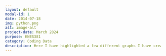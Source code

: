 ```yaml
---
layout: default
modal-id: 1
date: 2014-07-18
img: python.png
alt: image-alt
project-date: March 2024
purpose: KNES381
category: Coding Data
description: Here I have highlighted a few different graphs I have created from Python code and data sets. Click here to view my code <a href ="https://www.kaggle.com/code/lianafillo7/website-code"> Python project</a> <img src="img/portfolio/python1.png" alt="Python1" width="100%">  <img src="img/portfolio/python2.png" alt="Python2" width="100%"> <img src="img/portfolio/python3.png" alt="Python3" width="100%"> <img src="img/portfolio/python4.png" alt="Python4" width="100%">
---
```

